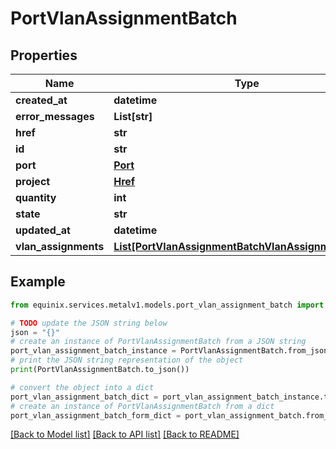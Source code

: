 # PortVlanAssignmentBatch


## Properties

Name | Type | Description | Notes
------------ | ------------- | ------------- | -------------
**created_at** | **datetime** |  | [optional] 
**error_messages** | **List[str]** |  | [optional] 
**href** | **str** |  | [optional] 
**id** | **str** |  | [optional] 
**port** | [**Port**](Port.md) |  | [optional] 
**project** | [**Href**](Href.md) |  | [optional] 
**quantity** | **int** |  | [optional] 
**state** | **str** |  | [optional] 
**updated_at** | **datetime** |  | [optional] 
**vlan_assignments** | [**List[PortVlanAssignmentBatchVlanAssignmentsInner]**](PortVlanAssignmentBatchVlanAssignmentsInner.md) |  | [optional] 

## Example

```python
from equinix.services.metalv1.models.port_vlan_assignment_batch import PortVlanAssignmentBatch

# TODO update the JSON string below
json = "{}"
# create an instance of PortVlanAssignmentBatch from a JSON string
port_vlan_assignment_batch_instance = PortVlanAssignmentBatch.from_json(json)
# print the JSON string representation of the object
print(PortVlanAssignmentBatch.to_json())

# convert the object into a dict
port_vlan_assignment_batch_dict = port_vlan_assignment_batch_instance.to_dict()
# create an instance of PortVlanAssignmentBatch from a dict
port_vlan_assignment_batch_form_dict = port_vlan_assignment_batch.from_dict(port_vlan_assignment_batch_dict)
```
[[Back to Model list]](../README.md#documentation-for-models) [[Back to API list]](../README.md#documentation-for-api-endpoints) [[Back to README]](../README.md)


